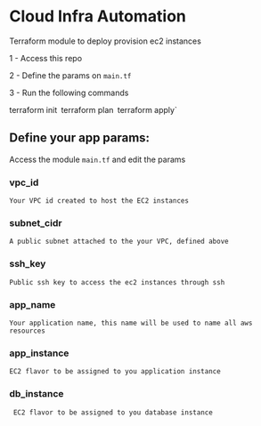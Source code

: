 # Cloud Infra Automation
Terraform module to deploy provision ec2 instances

1 - Access this repo

2 - Define the params on `main.tf`

3 - Run the following commands

terraform init`
`terraform plan`
`terraform apply`


## Define your app params:
Access the module `main.tf` and edit the params
### vpc_id
    Your VPC id created to host the EC2 instances
    
### subnet_cidr
    A public subnet attached to the your VPC, defined above
    
### ssh_key
    Public ssh key to access the ec2 instances through ssh
    
### app_name
    Your application name, this name will be used to name all aws resources
    
### app_instance
    EC2 flavor to be assigned to you application instance

### db_instance
     EC2 flavor to be assigned to you database instance
